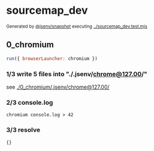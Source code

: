 # sourcemap_dev

<sub>
  Generated by <a href="https://github.com/jsenv/core/tree/main/packages/independent/snapshot">@jsenv/snapshot</a> executing <a href="../sourcemap_dev.test.mjs">../sourcemap_dev.test.mjs</a>
</sub>

## 0_chromium

```js
run({ browserLauncher: chromium })
```

### 1/3 write 5 files into "./.jsenv/chrome@127.00/"

see [./0_chromium/.jsenv/chrome@127.00/](./0_chromium/.jsenv/chrome@127.00/)

### 2/3 console.log

```console
chromium console.log > 42
```

### 3/3 resolve

```js
{}
```
